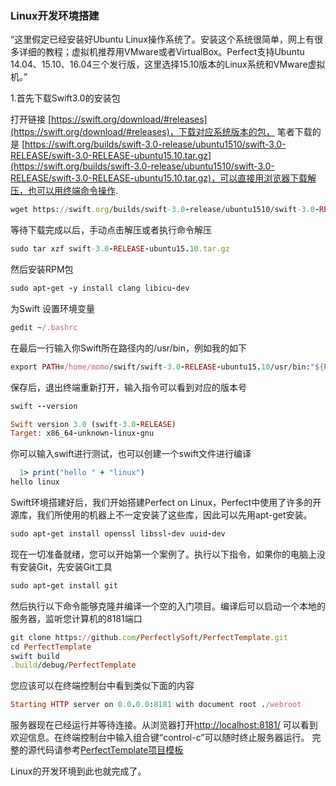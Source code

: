 ### Linux开发环境搭建
“这里假定已经安装好Ubuntu Linux操作系统了。安装这个系统很简单，网上有很多详细的教程；虚拟机推荐用VMware或者VirtualBox。Perfect支持Ubuntu 14.04、15.10、16.04三个发行版，这里选择15.10版本的Linux系统和VMware虚拟机。”

1.首先下载Swift3.0的安装包

打开链接 [https://swift.org/download/#releases](https://swift.org/download/#releases)，下载对应系统版本的包，
笔者下载的是 [https://swift.org/builds/swift-3.0-release/ubuntu1510/swift-3.0-RELEASE/swift-3.0-RELEASE-ubuntu15.10.tar.gz](https://swift.org/builds/swift-3.0-release/ubuntu1510/swift-3.0-RELEASE/swift-3.0-RELEASE-ubuntu15.10.tar.gz)，可以直接用浏览器下载解压，也可以用终端命令操作.
```ruby
wget https://swift.org/builds/swift-3.0-release/ubuntu1510/swift-3.0-RELEASE/swift-3.0-RELEASE-ubuntu15.10.tar.gz
```
等待下载完成以后，手动点击解压或者执行命令解压
```ruby
sudo tar xzf swift-3.0-RELEASE-ubuntu15.10.tar.gz 
```
然后安装RPM包
```ruby
sudo apt-get -y install clang libicu-dev
```
为Swift 设置环境变量

```ruby
gedit ~/.bashrc
```
在最后一行输入你Swift所在路径内的/usr/bin，例如我的如下
```ruby
export PATH=/home/momo/swift/swift-3.0-RELEASE-ubuntu15.10/usr/bin:"${PATH}"
```
保存后，退出终端重新打开，输入指令可以看到对应的版本号
```ruby
swift --version

Swift version 3.0 (swift-3.0-RELEASE)
Target: x86_64-unknown-linux-gnu

```
你可以输入swift进行测试，也可以创建一个swift文件进行编译
```ruby
  1> print("hello " + "linux")
hello linux
```
Swift环境搭建好后，我们开始搭建Perfect on Linux，Perfect中使用了许多的开源库，我们所使用的机器上不一定安装了这些库，因此可以先用apt-get安装。
```ruby
sudo apt-get install openssl libssl-dev uuid-dev
```
现在一切准备就绪，您可以开始第一个案例了。执行以下指令，如果你的电脑上没有安装Git，先安装Git工具
```ruby
sudo apt-get install git

```
然后执行以下命令能够克隆并编译一个空的入门项目。编译后可以启动一个本地的服务器，监听您计算机的8181端口
```ruby
git clone https://github.com/PerfectlySoft/PerfectTemplate.git
cd PerfectTemplate
swift build
.build/debug/PerfectTemplate
```
您应该可以在终端控制台中看到类似下面的内容

```ruby
Starting HTTP server on 0.0.0.0:8181 with document root ./webroot
```
服务器现在已经运行并等待连接。从浏览器打开[http://localhost:8181/](http://localhost:8181/) 可以看到欢迎信息。在终端控制台中输入组合键“control-c”可以随时终止服务器运行。
完整的源代码请参考[PerfectTemplate项目模板](https://github.com/PerfectlySoft/PerfectTemplate)

Linux的开发环境到此也就完成了。







